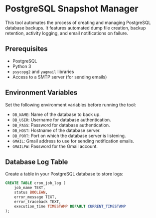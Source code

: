 # PostgreSQL Snapshot Manager

This tool automates the process of creating and managing PostgreSQL database backups. It features automated dump file creation, backup retention, activity logging, and email notifications on failure.

## Prerequisites

- PostgreSQL
- Python 3
- `psycopg2` and `yagmail` libraries
- Access to a SMTP server (for sending emails)

## Environment Variables

Set the following environment variables before running the tool:

- `DB_NAME`: Name of the database to back up.
- `DB_USER`: Username for database authentication.
- `DB_PASS`: Password for database authentication.
- `DB_HOST`: Hostname of the database server.
- `DB_PORT`: Port on which the database server is listening.
- `GMAIL`: Gmail address to use for sending notification emails.
- `GMAILPW`: Password for the Gmail account.

## Database Log Table

Create a table in your PostgreSQL database to store logs:

```sql
CREATE TABLE cron_job_log (
    job_name TEXT,
    status BOOLEAN,
    error_message TEXT,
    error_traceback TEXT,
    execution_time TIMESTAMP DEFAULT CURRENT_TIMESTAMP
);
